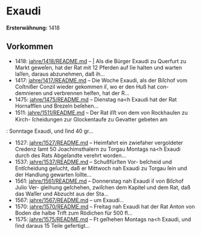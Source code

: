 # Exaudi

**Ersterwähnung:** 1418

## Vorkommen
- 1418: [jahre/1418/README.md](../jahre/1418/README.md) – | Als die Bürger Exaudi zu Querfurt zu Markt geweſen,
hat der Rat mit 12 Pferden auf ſie halten und warten
laſſen, daraus abzunehmen, daß ih...
- 1417: [jahre/1417/README.md](../jahre/1417/README.md) – Die Woche Exaudi, als der Biſchof vom Coſtnißer
Conzil wieder gekommen iſ, wo er den Huß hat con-
demnieren und verbrennen helfen, hat der R...
- 1475: [jahre/1475/README.md](../jahre/1475/README.md) – Dienstag na<h Exaudi hat der Rat Hornaffſen und
Brezeln beſehen...
- 1511: [jahre/1511/README.md](../jahre/1511/README.md) – Der Rat iſﬅ von dem von Rockhauſen zu Kirch-
ſcheidungen zur Glockentaufe zu Gevatter gebeten am

: Sonntage Exaudi, und ſind 40 gr...
- 1527: [jahre/1527/README.md](../jahre/1527/README.md) – Heimfahrt ein zwiefaher vergoldeter Credenz ſamt
50 Joachimsthalern zu Torgau Montags na<h Exaudi
durch des Rats Abgeſandte verehrt worden...
- 1537: [jahre/1537/README.md](../jahre/1537/README.md) – Schußfürſten Vor-
beſcheid und Entſcheidung geſucht, daß er Mittwoch nah
Exaudi zu Torgau ſein und der Handlung gewarten
ſollte...
- 1561: [jahre/1561/README.md](../jahre/1561/README.md) – Donnerstag nah Exaudi iſ von Biſchof Julio Ver-
gleihung geſchehen, zwiſchen dem Kapitel und dem Rat,
daß das Waſſer und Abzucht aus der Sta...
- 1567: [jahre/1567/README.md](../jahre/1567/README.md) – um Exaudi...
- 1570: [jahre/1570/README.md](../jahre/1570/README.md) – Freitag nah Exaudi hat der Rat Anton von Boden
die halbe Trift zum Rödichen für 500 fl...
- 1575: [jahre/1575/README.md](../jahre/1575/README.md) – Ft
geſhehen Montags na<h Exaudi, und ſind daraus 15
Teile gefertigt...
